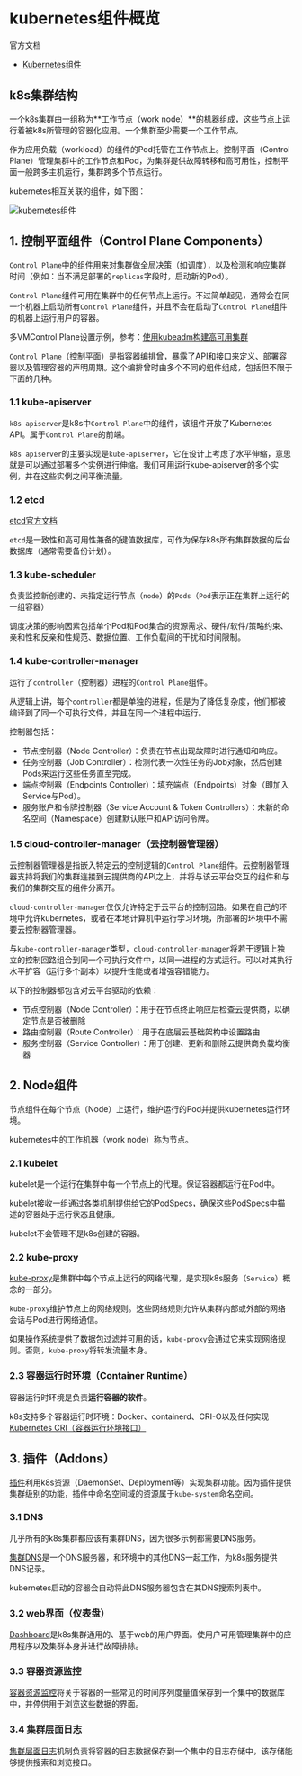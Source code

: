 # kubernetes组件概览

官方文档

- [Kubernetes组件](https://kubernetes.io/zh/docs/concepts/overview/components/#container-runtime)

## k8s集群结构

一个k8s集群由一组称为**工作节点（work node）**的机器组成，这些节点上运行着被k8s所管理的容器化应用。一个集群至少需要一个工作节点。

作为应用负载（workload）的组件的Pod托管在工作节点上。控制平面（Control Plane）管理集群中的工作节点和Pod，为集群提供故障转移和高可用性，控制平面一般跨多主机运行，集群跨多个节点运行。

kubernetes相互关联的组件，如下图：

![kubernetes组件](https://d33wubrfki0l68.cloudfront.net/2475489eaf20163ec0f54ddc1d92aa8d4c87c96b/e7c81/images/docs/components-of-kubernetes.svg 'kubernetes组件')

## 1. 控制平面组件（Control Plane Components）

`Control Plane`中的组件用来对集群做全局决策（如调度），以及检测和响应集群时间（例如：当不满足部署的`replicas`字段时，启动新的Pod）。

`Control Plane`组件可用在集群中的任何节点上运行。不过简单起见，通常会在同一个机器上启动所有`Control Plane`组件，并且不会在启动了`Control Plane`组件的机器上运行用户的容器。

多VMControl Plane设置示例，参考：[使用kubeadm构建高可用集群](https://kubernetes.io/zh/docs/setup/production-environment/tools/kubeadm/high-availability/)

`Control Plane`（控制平面）是指容器编排曾，暴露了API和接口来定义、部署容器以及管理容器的声明周期。这个编排曾时由多个不同的组件组成，包括但不限于下面的几种。

### 1.1 kube-apiserver

`k8s apiserver`是k8s中`Control Plane`中的组件，该组件开放了Kubernetes API。属于`Control Plane`的前端。

`k8s apiserver`的主要实现是`kube-apiserver`，它在设计上考虑了水平伸缩，意思就是可以通过部署多个实例进行伸缩。我们可用运行kube-apiserver的多个实例，并在这些实例之间平衡流量。

### 1.2 etcd

[etcd官方文档](https://etcd.io/docs/)

`etcd`是一致性和高可用性兼备的键值数据库，可作为保存k8s所有集群数据的后台数据库（通常需要备份计划）。

### 1.3 kube-scheduler

负责监控新创建的、未指定运行节点（`node`）的`Pods`（`Pod`表示正在集群上运行的一组容器）

调度决策的影响因素包括单个Pod和Pod集合的资源需求、硬件/软件/策略约束、亲和性和反亲和性规范、数据位置、工作负载间的干扰和时间限制。

### 1.4 kube-controller-manager

运行了`controller`（控制器）进程的`Control Plane`组件。

从逻辑上讲，每个`controller`都是单独的进程，但是为了降低复杂度，他们都被编译到了同一个可执行文件，并且在同一个进程中运行。

控制器包括：

- 节点控制器（Node Controller）：负责在节点出现故障时进行通知和响应。
- 任务控制器（Job Controller）：检测代表一次性任务的Job对象，然后创建Pods来运行这些任务直至完成。
- 端点控制器（Endpoints Controller）：填充端点（Endpoints）对象（即加入Service与Pod）。
- 服务账户和令牌控制器（Service Account & Token Controllers）：未新的命名空间（Namespace）创建默认账户和API访问令牌。

### 1.5 cloud-controller-manager（云控制器管理器）

云控制器管理器是指嵌入特定云的控制逻辑的`Control Plane`组件。云控制器管理器支持将我们的集群连接到云提供商的API之上，并将与该云平台交互的组件和与我们的集群交互的组件分离开。

`cloud-controller-manager`仅仅允许特定于云平台的控制回路。如果在自己的环境中允许kubernetes，或者在本地计算机中运行学习环境，所部署的环境中不需要云控制器管理器。

与`kube-controller-manager`类型，`cloud-controller-manager`将若干逻辑上独立的控制回路组合到同一个可执行文件中，以同一进程的方式运行。可以对其执行水平扩容（运行多个副本）以提升性能或者增强容错能力。

以下的控制器都包含对云平台驱动的依赖：

- 节点控制器（Node Controller）：用于在节点终止响应后检查云提供商，以确定节点是否被删除
- 路由控制器（Route Controller）：用于在底层云基础架构中设置路由
- 服务控制器（Service Controller）：用于创建、更新和删除云提供商负载均衡器

## 2. Node组件

节点组件在每个节点（Node）上运行，维护运行的Pod并提供kubernetes运行环境。

kubernetes中的工作机器（work node）称为节点。

### 2.1 kubelet

kubelet是一个运行在集群中每一个节点上的代理。保证容器都运行在Pod中。

kubelet接收一组通过各类机制提供给它的PodSpecs，确保这些PodSpecs中描述的容器处于运行状态且健康。

kubelet不会管理不是k8s创建的容器。

### 2.2 kube-proxy

[kube-proxy](https://kubernetes.io/zh/docs/reference/command-line-tools-reference/kube-proxy/)是集群中每个节点上运行的网络代理，是实现k8s服务（`Service`）概念的一部分。

`kube-proxy`维护节点上的网络规则。这些网络规则允许从集群内部或外部的网络会话与Pod进行网络通信。

如果操作系统提供了数据包过滤并可用的话，`kube-proxy`会通过它来实现网络规则。否则，`kube-proxy`将转发流量本身。

### 2.3 容器运行时环境（Container Runtime）

容器运行时环境是负责**运行容器的软件**。

k8s支持多个容器运行时环境：Docker、containerd、CRI-O以及任何实现[Kubernetes CRI（容器运行环境接口）](https://github.com/kubernetes/community/blob/master/contributors/devel/sig-node/container-runtime-interface.md)

## 3. 插件（Addons）

[插件](https://kubernetes.io/zh/docs/concepts/cluster-administration/addons/)利用k8s资源（DaemonSet、Deployment等）实现集群功能。因为插件提供集群级别的功能，插件中命名空间域的资源属于`kube-system`命名空间。

### 3.1 DNS

几乎所有的k8s集群都应该有集群DNS，因为很多示例都需要DNS服务。

[集群DNS](https://kubernetes.io/zh/docs/concepts/services-networking/dns-pod-service/)是一个DNS服务器，和环境中的其他DNS一起工作，为k8s服务提供DNS记录。

kubernetes启动的容器会自动将此DNS服务器包含在其DNS搜索列表中。

### 3.2 web界面（仪表盘）

[Dashboard](https://kubernetes.io/zh/docs/tasks/access-application-cluster/web-ui-dashboard/)是k8s集群通用的、基于web的用户界面。使用户可用管理集群中的应用程序以及集群本身并进行故障排除。

### 3.3 容器资源监控

[容器资源监控](https://kubernetes.io/zh/docs/tasks/debug-application-cluster/resource-usage-monitoring/)将关于容器的一些常见的时间序列度量值保存到一个集中的数据库中，并停供用于浏览这些数据的界面。

### 3.4 集群层面日志

[集群层面日志](https://kubernetes.io/zh/docs/concepts/cluster-administration/logging/)机制负责将容器的日志数据保存到一个集中的日志存储中，该存储能够提供搜索和浏览接口。
